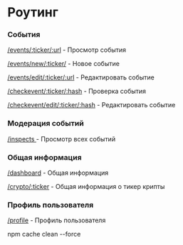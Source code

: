  
# Роутинг

 ### События
[/events/:ticker/:url](/events/:ticker/:url "Просмотр события") - Просмотр события

[/events/new/:ticker/](/events/new/:ticker/ "Новое событие") - Новое событие

[/events/edit/:ticker/:url](/events/edit/:ticker/:url "Редактировать событие") - Редактировать событие

[/checkevent/:ticker/:hash](/checkevent/:ticker/:hash "Проверка события") - Проверка события

[/checkevent/edit/:ticker/:hash](/checkevent/edit/:ticker/:hash "Редактировать событие которое ранее редактировалось из ранее созданных") -  Редактировать событие  

  

 ### Модерация событий
[/inspects ](/inspects  "Просмотр всех событий") - Просмотр всех событий
 


 ### Общая информация
[/dashboard](/dashboard "Общая информация") - Общая информация 

[/crypto/:ticker](/crypto/:ticker "Общая информация о тикер крипты") - Общая информация о тикер крипты



 ### Профиль пользователя

[/profile](/profile "Профиль пользователя") - Профиль пользователя
 




npm cache clean --force